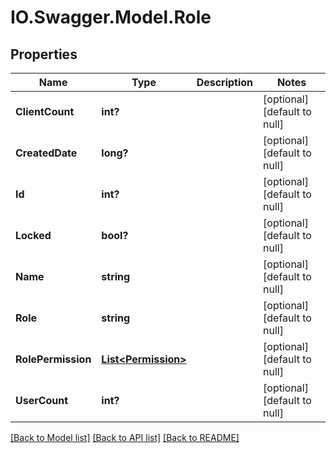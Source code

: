 # IO.Swagger.Model.Role
## Properties

Name | Type | Description | Notes
------------ | ------------- | ------------- | -------------
**ClientCount** | **int?** |  | [optional] [default to null]
**CreatedDate** | **long?** |  | [optional] [default to null]
**Id** | **int?** |  | [optional] [default to null]
**Locked** | **bool?** |  | [optional] [default to null]
**Name** | **string** |  | [optional] [default to null]
**Role** | **string** |  | [optional] [default to null]
**RolePermission** | [**List&lt;Permission&gt;**](Permission.md) |  | [optional] [default to null]
**UserCount** | **int?** |  | [optional] [default to null]

[[Back to Model list]](../README.md#documentation-for-models) [[Back to API list]](../README.md#documentation-for-api-endpoints) [[Back to README]](../README.md)

